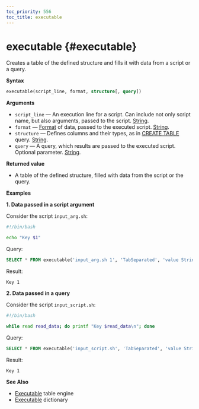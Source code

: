 ```yaml
---
toc_priority: 556
toc_title: executable
---
```


# executable {#executable}

Creates a table of the defined structure and fills it with data from a script or a query.

**Syntax**

```sql
executable(script_line, format, structure[, query])
```

**Arguments**

- `script_line` — An execution line for a script. Can include not only script name, but also arguments, passed to the script. [String](../../sql-reference/data-types/string.md).
- `format` — [Format](../../interfaces/formats.md) of data, passed to the executed script. [String](../../sql-reference/data-types/string.md).
- `structure` — Defines columns and their types, as in [CREATE TABLE](../../sql-reference/statements/create/table.md) query. [String](../../sql-reference/data-types/string.md).
- `query` — A query, which results are passed to the executed script. Optional parameter. [String](../../../sql-reference/data-types/string.md).

**Returned value**

-   A table of the defined structure, filled with data from the script or the query.

**Examples**

**1. Data passed in a script argument**

Consider the script `input_arg.sh`:

```bash
#!/bin/bash

echo "Key $1"
```

Query:

```sql
SELECT * FROM executable('input_arg.sh 1', 'TabSeparated', 'value String');
```

Result:

```text
Key 1
```

**2. Data passed in a query**

Consider the script `input_script.sh`:

```bash
#!/bin/bash

while read read_data; do printf "Key $read_data\n"; done
```

Query:

```sql
SELECT * FROM executable('input_script.sh', 'TabSeparated', 'value String', (SELECT 1));
```

Result:

```text
Key 1
```

**See Also**

-   [Executable](../../engines/table-engines/special/executable.md) table engine
-   [Executable](../../sql-reference/dictionaries/external-dictionaries/external-dicts-dict-sources.md#dicts-external_dicts_dict_sources-executable) dictionary
